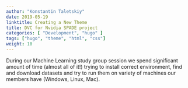 ```yaml
---
author: "Konstantin Taletskiy"
date: 2019-05-19
linktitle: Creating a New Theme
title: DVC for Nvidia SPADE project
categories: [ "Development", "hugo" ]
tags: ["hugo", "theme", "html", "css"]
weight: 10
---
```


During our Machine Learning study group session we spend significant amount of time (almost all of it!) trying to install correct environment, find and download datasets and try to run them on variety of machines our members have (Windows, Linux, Mac). 
